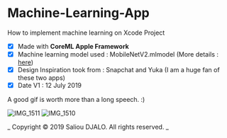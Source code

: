 # Machine-Learning-App
How to implement machine learning on Xcode Project

- [x] Made with **CoreML Apple Framework**
- [x] Machine learning model used : MobileNetV2.mlmodel (More details : [here](https://developer.apple.com/machine-learning/models/))
- [x] Design Inspiration took from : Snapchat and Yuka (I am a huge fan of these two apps)
- [x] Date V1 : 12 July 2019

A good gif is worth more than a long speech. :)


![IMG_1511](https://user-images.githubusercontent.com/46055179/61126440-775f0180-a4bd-11e9-8caf-c3ccbb20b81a.PNG)
![IMG_1510](https://user-images.githubusercontent.com/46055179/61126438-775f0180-a4bd-11e9-953c-589cfacbd040.PNG)

_ Copyright © 2019 Saliou DJALO. All rights reserved. _

